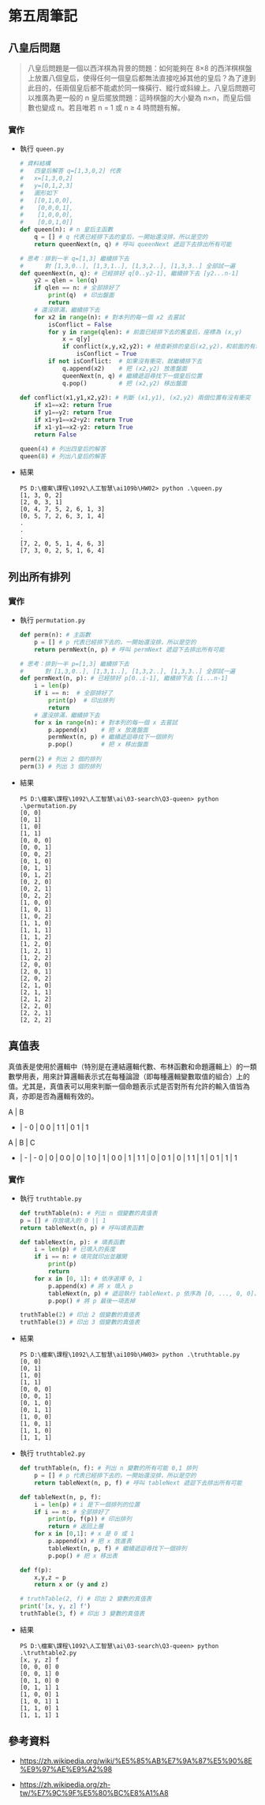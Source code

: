 # 第五周筆記

## 八皇后問題

> 八皇后問題是一個以西洋棋為背景的問題：如何能夠在 8×8 的西洋棋棋盤上放置八個皇后，使得任何一個皇后都無法直接吃掉其他的皇后？為了達到此目的，任兩個皇后都不能處於同一條橫行、縱行或斜線上。八皇后問題可以推廣為更一般的 n 皇后擺放問題：這時棋盤的大小變為 n×n，而皇后個數也變成 n。若且唯若 n = 1 或 n ≥ 4 時問題有解。

### 實作

* 執行 `queen.py`

    ```python
    # 資料結構       
    #   四皇后解答 q=[1,3,0,2] 代表
    #   x=[1,3,0,2]
    #   y=[0,1,2,3]
    #   圖形如下
    #   [[0,1,0,0],
    #    [0,0,0,1],
    #    [1,0,0,0],
    #    [0,0,1,0]]
    def queen(n): # n 皇后主函數
        q = [] # q 代表已經排下去的皇后，一開始還沒排，所以是空的
        return queenNext(n, q) # 呼叫 queenNext 遞迴下去排出所有可能

    # 思考：排到一半 q=[1,3] 繼續排下去
    #      對 [1,3,0..], [1,3,1..], [1,3,2..], [1,3,3..] 全部試一遍
    def queenNext(n, q): # 已經排好 q[0..y2-1], 繼續排下去 [y2...n-1]
        y2 = qlen = len(q)
        if qlen == n: # 全部排好了
            print(q)  # 印出盤面
            return
        # 還沒排滿，繼續排下去
        for x2 in range(n): # 對本列的每一個 x2 去嘗試
            isConflict = False
            for y in range(qlen): # 前面已經排下去的舊皇后，座標為 (x,y)
                x = q[y]
                if conflict(x,y,x2,y2): # 檢查新排的皇后(x2,y2)，和前面的有沒有衝突
                    isConflict = True
            if not isConflict:  # 如果沒有衝突，就繼續排下去
                q.append(x2)    # 把 (x2,y2) 放進盤面
                queenNext(n, q) # 繼續遞迴尋找下一個皇后位置
                q.pop()         # 把 (x2,y2) 移出盤面
            
    def conflict(x1,y1,x2,y2): # 判斷 (x1,y1), (x2,y2) 兩個位置有沒有衝突
        if x1==x2: return True
        if y1==y2: return True
        if x1+y1==x2+y2: return True
        if x1-y1==x2-y2: return True
        return False

    queen(4) # 列出四皇后的解答
    queen(8) # 列出八皇后的解答
    ```

* 結果

    ```text
    PS D:\檔案\課程\1092\人工智慧\ai109b\HW02> python .\queen.py
    [1, 3, 0, 2]
    [2, 0, 3, 1]
    [0, 4, 7, 5, 2, 6, 1, 3]
    [0, 5, 7, 2, 6, 3, 1, 4]
    .
    .
    .
    [7, 2, 0, 5, 1, 4, 6, 3]
    [7, 3, 0, 2, 5, 1, 6, 4]
    ```

## 列出所有排列

### 實作

* 執行 `permutation.py`

    ```python
    def perm(n): # 主函數
        p = [] # p 代表已經排下去的，一開始還沒排，所以是空的
        return permNext(n, p) # 呼叫 permNext 遞迴下去排出所有可能

    # 思考：排到一半 p=[1,3] 繼續排下去
    #      對 [1,3,0..], [1,3,1..], [1,3,2..], [1,3,3..] 全部試一遍
    def permNext(n, p): # 已經排好 p[0..i-1], 繼續排下去 [i...n-1]
        i = len(p)
        if i == n:  # 全部排好了
            print(p)  # 印出排列
            return
        # 還沒排滿，繼續排下去
        for x in range(n): # 對本列的每一個 x 去嘗試
            p.append(x)    # 把 x 放進盤面
            permNext(n, p) # 繼續遞迴尋找下一個排列
            p.pop()        # 把 x 移出盤面
            
    perm(2) # 列出 2 個的排列
    perm(3) # 列出 3 個的排列
    ```

* 結果

    ```text
    PS D:\檔案\課程\1092\人工智慧\ai\03-search\Q3-queen> python .\permutation.py
    [0, 0]
    [0, 1]
    [1, 0]
    [1, 1]
    [0, 0, 0]
    [0, 0, 1]
    [0, 0, 2]
    [0, 1, 0]
    [0, 1, 1]
    [0, 1, 2]
    [0, 2, 0]
    [0, 2, 1]
    [0, 2, 2]
    [1, 0, 0]
    [1, 0, 1]
    [1, 0, 2]
    [1, 1, 0]
    [1, 1, 1]
    [1, 1, 2]
    [1, 2, 0]
    [1, 2, 1]
    [1, 2, 2]
    [2, 0, 0]
    [2, 0, 1]
    [2, 0, 2]
    [2, 1, 0]
    [2, 1, 1]
    [2, 1, 2]
    [2, 2, 0]
    [2, 2, 1]
    [2, 2, 2]
    ```

## 真值表

真值表是使用於邏輯中（特別是在連結邏輯代數、布林函數和命題邏輯上）的一類數學用表，用來計算邏輯表示式在每種論證（即每種邏輯變數取值的組合）上的值。尤其是，真值表可以用來判斷一個命題表示式是否對所有允許的輸入值皆為真，亦即是否為邏輯有效的。

A | B
- | -
0 | 0
0 | 1
1 | 0
1 | 1

A | B | C
- | - | -
0 | 0 | 0
0 | 0 | 1
0 | 1 | 0
0 | 1 | 1
1 | 0 | 0
1 | 0 | 1
1 | 1 | 0
1 | 1 | 1

### 實作

* 執行 `truthtable.py`

    ```python
    def truthTable(n): # 列出 n 個變數的真值表
    p = [] # 存放填入的 0 || 1
    return tableNext(n, p) # 呼叫填表函數

    def tableNext(n, p): # 填表函數
        i = len(p) # 已填入的長度
        if i == n: # 填完就印出並離開
            print(p)
            return
        for x in [0, 1]: # 依序選擇 0, 1
            p.append(x) # 將 x 填入 p
            tableNext(n, p) # 遞迴執行 tableNext，p 依序為 [0, ..., 0, 0]、[0, ..., 0, 1]、[0, ..., 1, 0] ...
            p.pop() # 將 p 最後一項丟掉

    truthTable(2) # 印出 2 個變數的真值表
    truthTable(3) # 印出 3 個變數的真值表
    ```

* 結果

    ```text
    PS D:\檔案\課程\1092\人工智慧\ai109b\HW03> python .\truthtable.py
    [0, 0]
    [0, 1]
    [1, 0]
    [1, 1]
    [0, 0, 0]
    [0, 0, 1]
    [0, 1, 0]
    [0, 1, 1]
    [1, 0, 0]
    [1, 0, 1]
    [1, 1, 0]
    [1, 1, 1]
    ```

* 執行 `truthtable2.py`

    ```python
    def truthTable(n, f): # 列出 n 變數的所有可能 0,1 排列
        p = [] # p 代表已經排下去的，一開始還沒排，所以是空的
        return tableNext(n, p, f) # 呼叫 tableNext 遞迴下去排出所有可能

    def tableNext(n, p, f):
        i = len(p) # i 是下一個排列的位置
        if i == n: # 全部排好了
            print(p, f(p)) # 印出排列
            return # 返回上層
        for x in [0,1]: # x 是 0 或 1
            p.append(x) # 把 x 放進表
            tableNext(n, p, f) # 繼續遞迴尋找下一個排列
            p.pop() # 把 x 移出表

    def f(p):
        x,y,z = p
        return x or (y and z)

    # truthTable(2, f) # 印出 2 變數的真值表
    print('[x, y, z] f')
    truthTable(3, f) # 印出 3 變數的真值表

    ```

* 結果

    ```text
    PS D:\檔案\課程\1092\人工智慧\ai\03-search\Q3-queen> python .\truthtable2.py
    [x, y, z] f
    [0, 0, 0] 0
    [0, 0, 1] 0
    [0, 1, 0] 0
    [0, 1, 1] 1
    [1, 0, 0] 1
    [1, 0, 1] 1
    [1, 1, 0] 1
    [1, 1, 1] 1
    ```

## 參考資料

* <https://zh.wikipedia.org/wiki/%E5%85%AB%E7%9A%87%E5%90%8E%E9%97%AE%E9%A2%98>

* <https://zh.wikipedia.org/zh-tw/%E7%9C%9F%E5%80%BC%E8%A1%A8>
